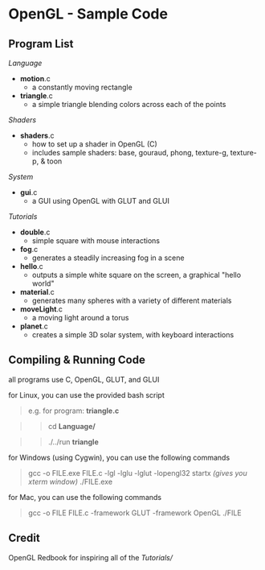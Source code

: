OpenGL - Sample Code
====================

Program List
------------

*Language*

-  **motion**.c
    - a constantly moving rectangle
-  **triangle**.c
    - a simple triangle blending colors across each of the points

*Shaders*

-  **shaders**.c
    - how to set up a shader in OpenGL (C)
    - includes sample shaders: base, gouraud, phong, texture-g, texture-p, & toon

*System*

-  **gui**.c
    - a GUI using OpenGL with GLUT and GLUI

*Tutorials*

-  **double**.c
    - simple square with mouse interactions
-  **fog**.c
    - generates a steadily increasing fog in a scene
-  **hello**.c
    - outputs a simple white square on the screen, a graphical "hello world"
-  **material**.c
    - generates many spheres with a variety of different materials
-  **moveLight**.c
    - a moving light around a torus
-  **planet**.c
    - creates a simple 3D solar system, with keyboard interactions

Compiling & Running Code
------------------------

all programs use C, OpenGL, GLUT, and GLUI

for Linux, you can use the provided bash script
>  e.g. for program: **triangle.c**

> >  cd **Language/**

> >  ./../run **triangle**

for Windows (using Cygwin), you can use the following commands
>  gcc -o FILE.exe FILE.c -lgl -lglu -lglut -lopengl32
>  startx
>    *(gives you xterm window)*
>  ./FILE.exe


for Mac, you can use the following commands
>  gcc -o FILE FILE.c -framework GLUT -framework OpenGL
>  ./FILE

Credit
------

OpenGL Redbook for inspiring all of the *Tutorials/*
